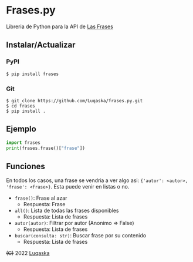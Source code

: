 ﻿# Frases.py
Libreria de Python para la API de [Las Frases](https://frases.atico.ga)

## Instalar/Actualizar
### PyPI
`$ pip install frases`

### Git
```
$ git clone https://github.com/Luqaska/frases.py.git
$ cd frases
$ pip install .
```

## Ejemplo
```python
import frases
print(frases.frase()["frase"])
```

## Funciones
En todos los casos, una frase se vendria a ver algo asi: `{'autor': <autor>, 'frase': <frase>}`. Esta puede venir en listas o no.

- `frase()`: Frase al azar
	- Respuesta: Frase
- `all()`: Lista de todas las frases disponibles
	- Respuesta: Lista de frases
- `autor(autor)`: Filtrar por autor (Anonimo => False)
	- Respuesta: Lista de frases
- `buscar(consulta: str)`: Buscar frase por su contenido
	- Respuesta: Lista de frases

~~(C)~~ 2022 [Luqaska](https://atico.ga)